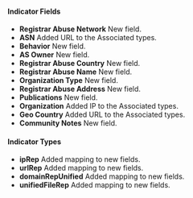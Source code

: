 
#### Indicator Fields
- **Registrar Abuse Network** New field.
- **ASN** Added URL to the Associated types.
- **Behavior** New field.
- **AS Owner** New field.
- **Registrar Abuse Country** New field.
- **Registrar Abuse Name** New field.
- **Organization Type** New field.
- **Registrar Abuse Address** New field.
- **Publications** New field.
- **Organization** Added IP to the Associated types.
- **Geo Country** Added URL to the Associated types.
- **Community Notes** New field.

#### Indicator Types
- **ipRep** Added mapping to new fields.
- **urlRep** Added mapping to new fields.
- **domainRepUnified** Added mapping to new fields.
- **unifiedFileRep** Added mapping to new fields.
